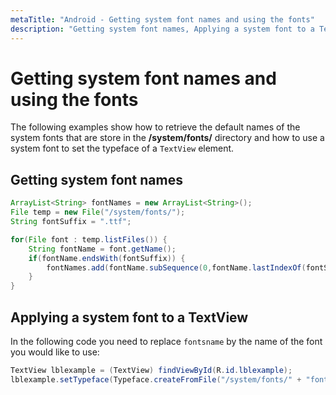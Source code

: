 ```yaml
---
metaTitle: "Android - Getting system font names and using the fonts"
description: "Getting system font names, Applying a system font to a TextView"
---
```


# Getting system font names and using the fonts


The following examples show how to retrieve the default names of the system fonts that are store in the **/system/fonts/** directory and how to use a system font to set the typeface of a `TextView` element.



## Getting system font names


```java
ArrayList<String> fontNames = new ArrayList<String>();
File temp = new File("/system/fonts/");
String fontSuffix = ".ttf";

for(File font : temp.listFiles()) {
    String fontName = font.getName();
    if(fontName.endsWith(fontSuffix)) {
        fontNames.add(fontName.subSequence(0,fontName.lastIndexOf(fontSuffix)).toString());
    }
}

```



## Applying a system font to a TextView


In the following code you need to replace `fontsname` by the name of the font you would like to use:

```java
TextView lblexample = (TextView) findViewById(R.id.lblexample);
lblexample.setTypeface(Typeface.createFromFile("/system/fonts/" + "fontsname" + ".ttf"));

```

